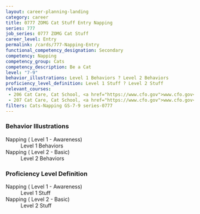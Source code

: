 ```yaml
---
layout: career-planning-landing
category: career
title: 0777 ZOMG Cat Stuff Entry Napping
series: 777
job_series: 0777 ZOMG Cat Stuff
career_level: Entry
permalink: /cards/777-Napping-Entry
functional_competency_designation: Secondary
competency: Napping
competency_group: Cats
competency_description: Be a Cat
level: "7-9"
behavior_illustrations: Level 1 Behaviors ? Level 2 Behaviors
proficiency_level_definition: Level 1 Stuff ? Level 2 Stuff
relevant_courses: 
 - 206 Cat Care, Cat School, <a href="https://www.cfo.gov">www.cfo.gov</a>
 - 207 Cat Care, Cat School, <a href="https://www.cfo.gov">www.cfo.gov</a>
filters: Cats-Napping GS-7-9 series-0777
---
```


<div class="desktop:grid-col-6 margin-y-205">
  <div class="border-top-05 bg-white padding-2 shadow-5 height-full members-hover border-1px border-gray-30 border-top-orange radius-lg">
    <h3>Behavior Illustrations</h3>
    <dl class="text-base"><dt>Napping ( Level 1 - Awareness)</dt><dd>Level 1 Behaviors</dd><dt>Napping ( Level 2 - Basic)</dt><dd>Level 2 Behaviors</dd></dl>
  </div>
</div>
<div class="desktop:grid-col-6 margin-y-205">
  <div class="border-top-05 bg-white padding-2 shadow-5 height-full members-hover border-1px border-gray-30 border-top-orange radius-lg">
    <h3>Proficiency Level Definition</h3>
    <dl class="text-base"><dt>Napping ( Level 1 - Awareness)</dt><dd>Level 1 Stuff</dd><dt>Napping ( Level 2 - Basic)</dt><dd>Level 2 Stuff</dd></dl>
  </div>
</div>